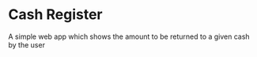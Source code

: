 # Cash Register

A simple web app which shows the amount to be returned to a given cash by the user 